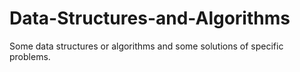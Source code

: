 # Data-Structures-and-Algorithms
Some data structures or algorithms and some solutions of  specific problems.

